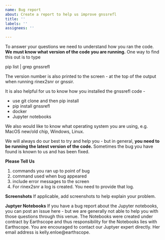 ```yaml
---
name: Bug report
about: Create a report to help us improve gnssrefl
title: ''
labels: ''
assignees: ''

---
```


To answer your questions we need to understand how you ran the code.
**We must know what version of the code you are running.** One way to 
find this out is to  type

pip list | grep gnssrefl

The version number is also printed to the screen - at the top of the output when running
rinex2snr or gnssir.

It is also helpful for us to know how you installed the gnssrefl code - 

- use git clone and then pip install 
- pip install gnssrefl 
- docker 
- Jupyter notebooks

We also would like to know what operating system you are using, e.g. MacOS new/old chip,
Windows, Linux.

We will always do our best to try and help you - but in general, **you need to be 
running the latest version of the code.**  Sometimes the bug you have found is known to 
us and has been fixed.  


**Please Tell Us**
1. commands you ran up to point of bug
2. command used when bug appeared
3. include error messages to the screen
4. For rinex2snr a log is created. You need to provide that log.


**Screenshots**
If applicable, add screenshots to help explain your problem.


**Juptyer Notebooks**
If you have a bug report about the Jupyter notebooks, you can post an issue here - 
but we are generally not able to help you with those questions through this venue. 
The Notebooks were created under contract by Earthscope and thus responsibility 
for the Notebooks lies with Earthscope. 
You are encouraged to contact our Juptyer expert directly.  Her email address is
kelly.enloe@earthscope.  

